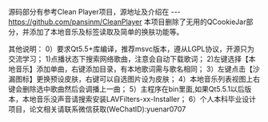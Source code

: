 源码部分有参考Clean Player项目，源地址及介绍在 ---https://github.com/pansinm/CleanPlayer 本项目删除了无用的QCookieJar部分，并添加了本地音乐及标签读取及简单的换肤功能等。

其他说明：
0）要求Qt5.5+库编译，推荐msvc版本，遵从LGPL协议，开源只为交流学习；
1)点播状态下搜索网络歌曲，注意会自动下载歌词；
2)左键选择【本地音乐】添加单曲，右键添加目录，有本地歌词需与歌名相同；
3）左键点击【沙漏图标】更换预设皮肤，右键可以自选图片设为皮肤；
4）本地音乐列表视图上右键会删除选中歌曲然后会调播上一曲；
5）主程序在bin里面,如果Qt5.5.1以后版本，本地音乐没声音请搜索安装LAVFilters-xx-Installer；
6）个人本科毕业设计项目，论文相关请联系微信获取(WeChatID):yuenar0707
